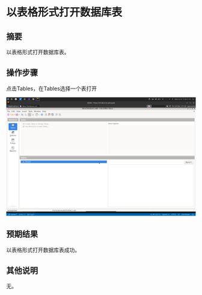 # 以表格形式打开数据库表

## 摘要

以表格形式打开数据库表。

## 操作步骤

点击Tables，在Tables选择一个表打开

![](./img/以表格形式打开数据库表-1.png)

## 预期结果

以表格形式打开数据库表成功。

## 其他说明

无。
